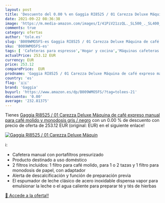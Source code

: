 ```yaml
---
layout: post
title: 'Descuento del 0.00 % en Gaggia RI8525 / 01 Carezza Deluxe Máquin'
date: 2021-09-22 08:36:38
image: 'https://m.media-amazon.com/images/I/41PiV21zzQL._SL500_._SL400_.jpg'
comments: true
category: ofertas
author: 'tole.es'
slug: 'B009WMO5FS-es Gaggia RI8525 / 01 Carezza Deluxe Máquina de café expreso...'
sku: 'B009WMO5FS-es'
tags: [ 'Cafeteras para espresso','Hogar y cocina','Máquinas cafeteras','Utensilios para café y té','café','gaggia', ]
actualPrice: 253.12 EUR
currency: EUR
price: 253.12
comparePrice:  EUR
prodname: 'Gaggia RI8525 / 01 Carezza Deluxe Máquina de café expreso manual  para café molido y monodosis  gris / negro'
country: 'es'
flag: '🇪🇸'
brand: 'Gaggia'
buyurl: 'https://www.amazon.es/dp/B009WMO5FS/?tag=tolees-21'
descuento: '0.00'
average: '232.81375'
---
```


Tienes [Gaggia RI8525 / 01 Carezza Deluxe Máquina de café expreso manual  para café molido y monodosis  gris / negro](https://www.amazon.es/dp/B009WMO5FS/?tag=tolees-21) con un 0.00 % de descuento con precio de oferta de 253.12 EUR (original:  EUR) en el siguiente enlace!

[![Gaggia RI8525 / 01 Carezza Deluxe Máquin](https://m.media-amazon.com/images/I/41PiV21zzQL._SL500_._SL400_.jpg)](https://www.amazon.es/dp/B009WMO5FS/?tag=tolees-21)

ℹ️:

- Cafetera manual con portafiltros presurizado
- Producto destinado a uso doméstico
- 2 filtros incluidos: 1 filtro para café molido, para 1 o 2 tazas y 1 filtro para monodosis de papel, con adaptador
- Alerta de descalcificación y función de preparación previa
- El espumador de leche clásico de acero inoxidable dispensa vapor para emulsionar la leche o el agua caliente para preparar té y tés de hierbas

[🛒 Accede a la oferta!!](https://www.amazon.es/dp/B009WMO5FS/?tag=tolees-21)
